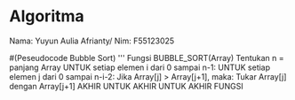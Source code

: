 # Algoritma

Nama: Yuyun Aulia Afrianty/ Nim: F55123025

#(Peseudocode Bubble Sort)
'''
Fungsi BUBBLE_SORT(Array)
    Tentukan n = panjang Array
    UNTUK setiap elemen i dari 0 sampai n-1:
        UNTUK setiap elemen j dari 0 sampai n-i-2:
            Jika Array[j] > Array[j+1], maka:
                Tukar Array[j] dengan Array[j+1]
        AKHIR UNTUK
    AKHIR UNTUK
AKHIR FUNGSI

